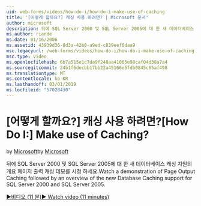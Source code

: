 ```yaml
---
uid: web-forms/videos/how-do-i/how-do-i-make-use-of-caching
title: '[어떻게 할까요?] 캐싱 사용 하려면? | Microsoft 문서'
author: microsoft
description: 뒤에 SQL Server 2000 및 SQL Server 2005에 대 한 새 데이터베이스 캐싱 지원의 개요 페이지 출력 캐싱 데모를 시청 하세요.
ms.author: riande
ms.date: 01/16/2006
ms.assetid: 43939d36-0d3a-42b0-a9ed-c839eef6daa9
msc.legacyurl: /web-forms/videos/how-do-i/how-do-i-make-use-of-caching
msc.type: video
ms.openlocfilehash: 6b7a515e1c7da9f248aa41065e98caf04d38a7a4
ms.sourcegitcommit: 24b1f6decbb17bb22a45166e5fdb0845c65af498
ms.translationtype: MT
ms.contentlocale: ko-KR
ms.lasthandoff: 03/01/2019
ms.locfileid: "57028430"
---
```

<a name="how-do-i-make-use-of-caching"></a><span data-ttu-id="b0aaa-104">[어떻게 할까요?] 캐싱 사용 하려면?</span><span class="sxs-lookup"><span data-stu-id="b0aaa-104">[How Do I:] Make use of Caching?</span></span>
====================
<span data-ttu-id="b0aaa-105">by [Microsoft](https://github.com/microsoft)</span><span class="sxs-lookup"><span data-stu-id="b0aaa-105">by [Microsoft](https://github.com/microsoft)</span></span>

<span data-ttu-id="b0aaa-106">뒤에 SQL Server 2000 및 SQL Server 2005에 대 한 새 데이터베이스 캐싱 지원의 개요 페이지 출력 캐싱 데모를 시청 하세요.</span><span class="sxs-lookup"><span data-stu-id="b0aaa-106">Watch a demonstration of Page Output Caching followed by an overview of the new Database Caching support for SQL Server 2000 and SQL Server 2005.</span></span>

[<span data-ttu-id="b0aaa-107">&#9654;비디오 (11 분)</span><span class="sxs-lookup"><span data-stu-id="b0aaa-107">&#9654; Watch video (11 minutes)</span></span>](https://channel9.msdn.com/Blogs/ASP-NET-Site-Videos/how-do-i-make-use-of-caching)
